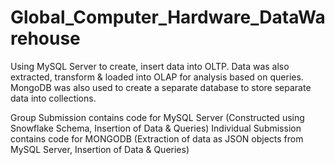 # Global_Computer_Hardware_DataWarehouse
Using MySQL Server to create, insert data into OLTP. Data was also extracted, transform &amp; loaded into OLAP for analysis based on queries. MongoDB was also used to create a separate database to store separate data into collections.

Group Submission contains code for MySQL Server (Constructed using Snowflake Schema, Insertion of Data & Queries)
Individual Submission contains code for MONGODB (Extraction of data as JSON objects from MySQL Server, Insertion of Data & Queries)
